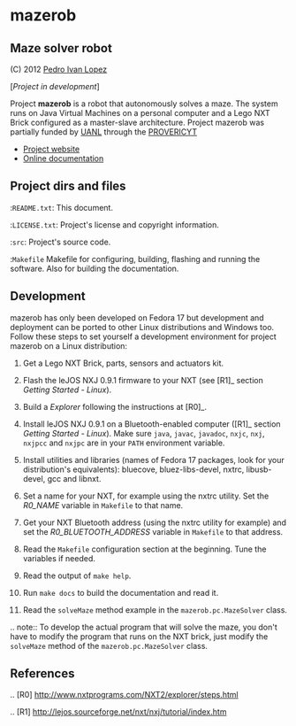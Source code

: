 # mazerob

## Maze solver robot

(C) 2012 [Pedro Ivan Lopez](http://pedroivanlopez.com)

[*Project in development*]

Project **mazerob** is a robot that autonomously solves a maze.  The system
runs on Java Virtual Machines on a personal computer and a Lego NXT Brick
configured as a master-slave architecture.  Project mazerob was partially
funded by [UANL](http://www.uanl.mx) through the
[PROVERICYT](http://www.uanl.mx/universidad/investigacion/apoyos/provericyt.html)

- [Project website](http://pedroivanlopez.com/mazerob)
- [Online documentation](http://pedroivanlopez.com/mazerob/doc)

## Project dirs and files

:``README.txt``:
  This document.

:``LICENSE.txt``:
  Project's license and copyright information.

:``src``:
  Project's source code.

:``Makefile``
  Makefile for configuring, building, flashing and running the software.  Also
  for building the documentation.

## Development

mazerob has only been developed on Fedora 17 but development and
deployment can be ported to other Linux distributions and Windows too.
Follow these steps to set yourself a development environment for project
mazerob on a Linux distribution:

1. Get a Lego NXT Brick, parts, sensors and actuators kit.

2. Flash the leJOS NXJ 0.9.1 firmware to your NXT (see [R1]_ section
   *Getting Started - Linux*).

3. Build a *Explorer* following the instructions at [R0]_.

4. Install leJOS NXJ 0.9.1 on a Bluetooth-enabled computer ([R1]_ section
   *Getting Started - Linux*).  Make sure ``java``, ``javac``, ``javadoc``,
   ``nxjc``, ``nxj``, ``nxjpcc`` and ``nxjpc`` are in your ``PATH`` environment
   variable.  

5. Install utilities and libraries (names of Fedora 17 packages, look
   for your distribution's equivalents): bluecove, bluez-libs-devel,
   nxtrc, libusb-devel, gcc and libnxt.

6. Set a name for your NXT, for example using the nxtrc utility.  Set
   the *R0_NAME* variable in ``Makefile`` to that name.

7. Get your NXT Bluetooth address (using the nxtrc utility for example)
   and set the *R0_BLUETOOTH_ADDRESS* variable in ``Makefile`` to that
   address.

8. Read the ``Makefile`` configuration section at the beginning.  Tune the
   variables if needed.
   
9. Read the output of ``make help``.

10. Run ``make docs`` to build the documentation and read it.

11. Read the ``solveMaze`` method example in the ``mazerob.pc.MazeSolver``
    class.

.. note:: To develop the actual program that will solve the maze, you don't
   have to modify the program that runs on the NXT brick, just modify the
   ``solveMaze`` method of the ``mazerob.pc.MazeSolver`` class.

## References

.. [R0] http://www.nxtprograms.com/NXT2/explorer/steps.html

.. [R1] http://lejos.sourceforge.net/nxt/nxj/tutorial/index.htm

